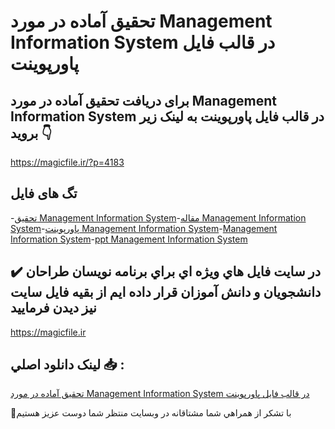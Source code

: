 # تحقیق آماده در مورد Management Information System در قالب فایل پاورپوینت

## برای دریافت تحقیق آماده در مورد Management Information System در قالب فایل پاورپوینت به لینک زیر بروید 👇

https://magicfile.ir/?p=4183

## تگ های فایل

-[تحقیق Management Information System](https://magicfile.ir/product/%d8%aa%d8%ad%d9%82%db%8c%d9%82-management-information-system-%d8%af%d8%b1-%d9%be%d8%a7%d9%88%d8%b1%d9%be%d9%88%db%8c%d9%86%d8%aa/)-[مقاله Management Information System](https://magicfile.ir/product/%d8%aa%d8%ad%d9%82%db%8c%d9%82-management-information-system-%d8%af%d8%b1-%d9%be%d8%a7%d9%88%d8%b1%d9%be%d9%88%db%8c%d9%86%d8%aa/)-[پاورپوینت Management Information System](https://magicfile.ir/product/%d8%aa%d8%ad%d9%82%db%8c%d9%82-management-information-system-%d8%af%d8%b1-%d9%be%d8%a7%d9%88%d8%b1%d9%be%d9%88%db%8c%d9%86%d8%aa/)-[Management Information System](https://magicfile.ir/product/%d8%aa%d8%ad%d9%82%db%8c%d9%82-management-information-system-%d8%af%d8%b1-%d9%be%d8%a7%d9%88%d8%b1%d9%be%d9%88%db%8c%d9%86%d8%aa/)-[ppt Management Information System](https://magicfile.ir/product/%d8%aa%d8%ad%d9%82%db%8c%d9%82-management-information-system-%d8%af%d8%b1-%d9%be%d8%a7%d9%88%d8%b1%d9%be%d9%88%db%8c%d9%86%d8%aa/)

## ✔️ در سايت فايل هاي ويژه اي براي برنامه نويسان طراحان دانشجويان و دانش آموزان قرار داده ايم از بقيه فايل سايت نيز ديدن فرماييد

https://magicfile.ir


## لينک دانلود اصلي 📥 :

[تحقیق آماده در مورد Management Information System در قالب فایل پاورپوینت](https://magicfile.ir/product/%d8%aa%d8%ad%d9%82%db%8c%d9%82-management-information-system-%d8%af%d8%b1-%d9%be%d8%a7%d9%88%d8%b1%d9%be%d9%88%db%8c%d9%86%d8%aa/) 


🙏با تشکر از همراهي شما مشتاقانه در وبسایت منتظر شما دوست عزیز هستیم

